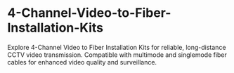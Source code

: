 # 4-Channel-Video-to-Fiber-Installation-Kits
Explore 4-Channel Video to Fiber Installation Kits for reliable, long-distance CCTV video transmission. Compatible with multimode and singlemode fiber cables for enhanced video quality and surveillance.
